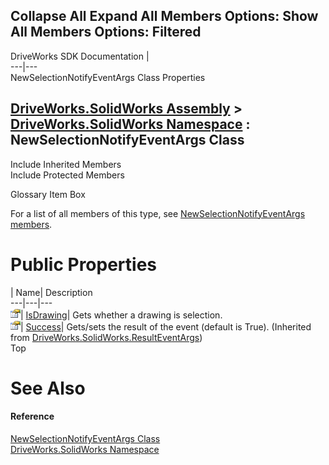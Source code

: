 Collapse All Expand All Members Options: Show All  Members Options: Filtered   
---  
DriveWorks SDK Documentation  |   
---|---  
NewSelectionNotifyEventArgs Class Properties   
  
[DriveWorks.SolidWorks Assembly](topic13342.md) > [DriveWorks.SolidWorks Namespace](topic13345.md) : NewSelectionNotifyEventArgs Class  
---  
  
Include Inherited Members    
Include Protected Members    


Glossary Item Box

For a list of all members of this type, see [NewSelectionNotifyEventArgs members](topic13868.md).

# Public Properties

| Name| Description  
---|---|---  
![Public Property](dotnetimages/publicProperty.gif)| [IsDrawing](topic13874.md)| Gets whether a drawing is selection.   
![Public Property](dotnetimages/publicProperty.gif)| [Success](topic13916.md)| Gets/sets the result of the event (default is True). (Inherited from [DriveWorks.SolidWorks.ResultEventArgs](topic13909.md))  
Top

# See Also

#### Reference

[NewSelectionNotifyEventArgs Class](topic13867.md)   
[DriveWorks.SolidWorks Namespace](topic13345.md)


